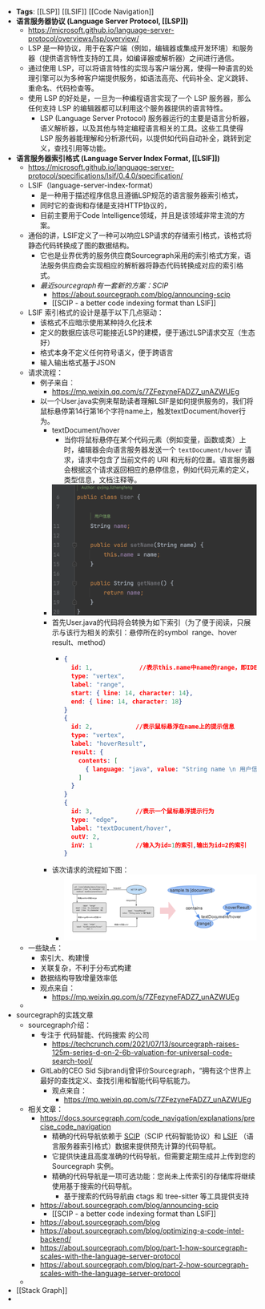 - **Tags**: [[LSP]] [[LSIF]] [[Code Navigation]]
- **语言服务器协议 (Language Server Protocol, [[LSP]])**
	- https://microsoft.github.io/language-server-protocol/overviews/lsp/overview/
	- LSP 是一种协议，用于在客户端（例如，编辑器或集成开发环境）和服务器（提供语言特性支持的工具，如编译器或解析器）之间进行通信。
	- 通过使用 LSP，可以将语言特性的实现与客户端分离，使得一种语言的处理引擎可以为多种客户端提供服务，如语法高亮、代码补全、定义跳转、重命名、代码检查等。
	- 使用 LSP 的好处是，一旦为一种编程语言实现了一个 LSP 服务器，那么任何支持 LSP 的编辑器都可以利用这个服务器提供的语言特性。
		- LSP (Language Server Protocol) 服务器运行的主要是语言分析器，语义解析器，以及其他与特定编程语言相关的工具。这些工具使得 LSP 服务器能理解和分析源代码，以提供如代码自动补全，跳转到定义，查找引用等功能。
- **语言服务器索引格式 (Language Server Index Format, [[LSIF]])**
	- https://microsoft.github.io/language-server-protocol/specifications/lsif/0.4.0/specification/
	- LSIF（language-server-index-format）
		- 是一种用于描述程序信息且遵循LSP规范的语言服务器索引格式，
		- 同时它的查询和存储是支持HTTP协议的，
		- 目前主要用于Code Intelligence领域，并且是该领域非常主流的方案。
	- 通俗的讲，LSIF定义了一种可以响应LSP请求的存储索引格式，该格式将静态代码转换成了图的数据结构。
		- 它也是业界优秀的服务供应商Sourcegraph采用的索引格式方案，语法服务供应商会实现相应的解析器将静态代码转换成对应的索引格式。
		- *最近sourcegraph有一套新的方案：SCIP*
			- https://about.sourcegraph.com/blog/announcing-scip
			- [[SCIP - a better code indexing format than LSIF]]
	- LSIF 索引格式的设计是基于以下几点驱动：
		- 该格式不应暗示使用某种持久化技术
		- 定义的数据应该尽可能接近LSP的建模，便于通过LSP请求交互（生态好）
		- 格式本身不定义任何符号语义，便于跨语言
		- 输入输出格式基于JSON
	- 请求流程：
		- 例子来自：
			- https://mp.weixin.qq.com/s/7ZFezyneFADZ7_unAZWUEg
		- 以一个User.java实例来帮助读者理解LSIF是如何提供服务的，我们将鼠标悬停第14行第16个字符name上，触发textDocument/hover行为。
			- textDocument/hover
				- 当你将鼠标悬停在某个代码元素（例如变量，函数或类）上时，编辑器会向语言服务器发送一个 `textDocument/hover` 请求，请求中包含了当前文件的 URI 和光标的位置。语言服务器会根据这个请求返回相应的悬停信息，例如代码元素的定义，类型信息，文档注释等。
			- ![image.png](../assets/image_1695474778850_0.png)
			- 首先User.java的代码将会转换为如下索引（为了便于阅读，只展示与该行为相关的索引：悬停所在的symbol  range、hover result、method）
				- ```json
				  { 
				    id: 1,             //表示this.name中name的range，即IDE中的坐标
				    type: "vertex", 
				    label: "range", 
				    start: { line: 14, character: 14},
				    end: { line: 14, character: 18} 
				  }
				  {
				    id: 2,            //表示鼠标悬浮在name上的提示信息
				    type: "vertex",
				    label: "hoverResult",
				    result: {
				      contents: [
				        { language: "java", value: "String name \n 用户信息" }
				      ]
				    }
				  }
				  {
				    id: 3,            //表示一个鼠标悬浮提示行为
				    type: "edge", 
				    label: "textDocument/hover",
				    outV: 2, 
				    inV: 1            //输入为id=1的索引,输出为id=2的索引
				  }
				  ```
			- 该次请求的流程如下图：
				- ![image.png](../assets/image_1695461854987_0.png)
	- 一些缺点：
		- 索引大、构建慢
		- 关联复杂，不利于分布式构建
		- 数据结构导致增量效率低
		- 观点来自：
			- https://mp.weixin.qq.com/s/7ZFezyneFADZ7_unAZWUEg
	-
- sourcegraph的实践文章
	- sourcegraph介绍：
		- 专注于 代码智能、代码搜索 的公司
			- https://techcrunch.com/2021/07/13/sourcegraph-raises-125m-series-d-on-2-6b-valuation-for-universal-code-search-tool/
		- GitLab的CEO Sid Sijbrandij曾评价Sourcegraph，“拥有这个世界上最好的查找定义、查找引用和智能代码导航能力。
			- 观点来自：
				- https://mp.weixin.qq.com/s/7ZFezyneFADZ7_unAZWUEg
	- 相关文章：
		- https://docs.sourcegraph.com/code_navigation/explanations/precise_code_navigation
			- 精确的代码导航依赖于 [SCIP](https://github.com/sourcegraph/scip)（SCIP 代码智能协议）和 [LSIF](https://github.com/Microsoft/language-server-protocol/blob/master/indexFormat/specification.md) （语言服务器索引格式）数据来提供预先计算的代码导航。
			- 它提供快速且高度准确的代码导航，但需要定期生成并上传到您的 Sourcegraph 实例。
			- 精确的代码导航是一项可选功能：您尚未上传索引的存储库将继续使用基于搜索的代码导航。
				- 基于搜索的代码导航由 ctags 和 tree-sitter 等工具提供支持
		- https://about.sourcegraph.com/blog/announcing-scip
			- [[SCIP - a better code indexing format than LSIF]]
		- https://about.sourcegraph.com/blog
		- https://about.sourcegraph.com/blog/optimizing-a-code-intel-backend/
		- https://about.sourcegraph.com/blog/part-1-how-sourcegraph-scales-with-the-language-server-protocol
		- https://about.sourcegraph.com/blog/part-2-how-sourcegraph-scales-with-the-language-server-protocol
	-
- [[Stack Graph]]
-